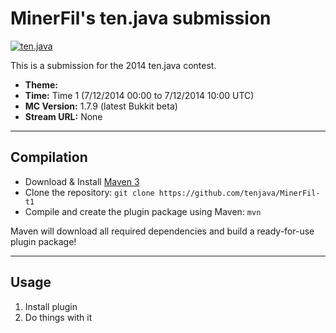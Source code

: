 MinerFil's ten.java submission
==============================

[![ten.java](https://cdn.mediacru.sh/hu4CJqRD7AiB.svg)](https://tenjava.com/)

This is a submission for the 2014 ten.java contest.

- __Theme:__
- __Time:__ Time 1 (7/12/2014 00:00 to 7/12/2014 10:00 UTC)
- __MC Version:__ 1.7.9 (latest Bukkit beta)
- __Stream URL:__ None

<!-- put chosen theme above -->

---------------------------------------

Compilation
-----------

- Download & Install [Maven 3](http://maven.apache.org/download.html)
- Clone the repository: `git clone https://github.com/tenjava/MinerFil-t1`
- Compile and create the plugin package using Maven: `mvn`

Maven will download all required dependencies and build a ready-for-use plugin package!

---------------------------------------

Usage
-----

1. Install plugin
2. Do things with it

<!-- Hi, MinerFil! This is the default README for every ten.java submission. -->
<!-- We encourage you to edit this README with some information about your submission – keep in mind you'll be scored on documentation! -->
